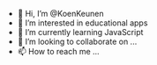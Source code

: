- 👋 Hi, I’m @KoenKeunen
- 👀 I’m interested in educational apps
- 🌱 I’m currently learning JavaScript
- 💞️ I’m looking to collaborate on ...
- 📫 How to reach me ...

<!---
KoenKeunen/KoenKeunen is a ✨ special ✨ repository because its `README.md` (this file) appears on your GitHub profile.
You can click the Preview link to take a look at your changes.
--->
